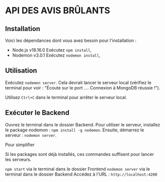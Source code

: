 # API DES AVIS BRÛLANTS #

## Installation ##

Voici les dépendances dont vous avez besoin pour l'installation :
- Node.js v18.16.0  Exécutez `npm install`,
- Nodemon v3.0.1  Exécutez `nodemon install`,

## Utilisation ##

Exécutez `nodemon server`. 
Cela devrait lancer le serveur local (vérifiez le terminal pour voir : "Écoute sur le port .... Connexion à MongoDB réussie !").

Utilisez `Ctrl+C` dans le terminal pour arrêter le serveur local.



##   Exécuter le Backend

 Ouvrez le terminal dans le dossier Backend.
 Pour utiliser le serveur, installez le package nodemon :
`npm install -g nodemon`. Ensuite, démarrez le serveur : `nodemon server`.

Pour simplifier

Si les packages sont déjà installés, ces commandes suffisent pour lancer les serveurs.

 `npm start` via le terminal dans le dossier Frontend
 `nodemon server` via le terminal dans le dossier Backend
 Accédez à l'URL : `http://localhost:4200`
